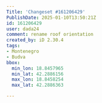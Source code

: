 ```yaml
---
Title: 'Changeset #161206429'
PublishDate: 2025-01-10T13:50:21Z
id: 161206429
user: dada24
comment: rename roof orientation
created_by: iD 2.30.4
tags:
- Montenegro
- Budva
bbox:
  min_lon: 18.8457965
  min_lat: 42.2886156
  max_lon: 18.8458254
  max_lat: 42.2886363

---
```

